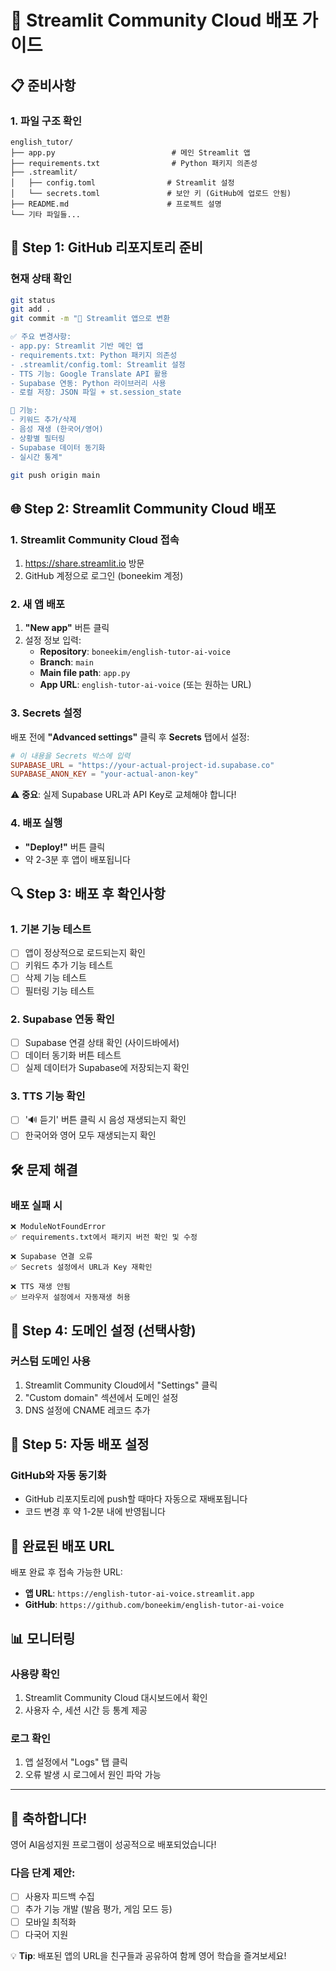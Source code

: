 # 🚀 Streamlit Community Cloud 배포 가이드

## 📋 준비사항

### 1. 파일 구조 확인
```
english_tutor/
├── app.py                          # 메인 Streamlit 앱
├── requirements.txt                # Python 패키지 의존성
├── .streamlit/
│   ├── config.toml                # Streamlit 설정
│   └── secrets.toml               # 보안 키 (GitHub에 업로드 안됨)
├── README.md                      # 프로젝트 설명
└── 기타 파일들...
```

## 🔧 Step 1: GitHub 리포지토리 준비

### 현재 상태 확인
```bash
git status
git add .
git commit -m "🚀 Streamlit 앱으로 변환

✅ 주요 변경사항:
- app.py: Streamlit 기반 메인 앱
- requirements.txt: Python 패키지 의존성
- .streamlit/config.toml: Streamlit 설정
- TTS 기능: Google Translate API 활용
- Supabase 연동: Python 라이브러리 사용
- 로컬 저장: JSON 파일 + st.session_state

🎯 기능:
- 키워드 추가/삭제
- 음성 재생 (한국어/영어)
- 상황별 필터링
- Supabase 데이터 동기화
- 실시간 통계"

git push origin main
```

## 🌐 Step 2: Streamlit Community Cloud 배포

### 1. Streamlit Community Cloud 접속
1. https://share.streamlit.io 방문
2. GitHub 계정으로 로그인 (boneekim 계정)

### 2. 새 앱 배포
1. **"New app"** 버튼 클릭
2. 설정 정보 입력:
   - **Repository**: `boneekim/english-tutor-ai-voice`
   - **Branch**: `main`
   - **Main file path**: `app.py`
   - **App URL**: `english-tutor-ai-voice` (또는 원하는 URL)

### 3. Secrets 설정
배포 전에 **"Advanced settings"** 클릭 후 **Secrets** 탭에서 설정:

```toml
# 이 내용을 Secrets 박스에 입력
SUPABASE_URL = "https://your-actual-project-id.supabase.co"
SUPABASE_ANON_KEY = "your-actual-anon-key"
```

⚠️ **중요**: 실제 Supabase URL과 API Key로 교체해야 합니다!

### 4. 배포 실행
- **"Deploy!"** 버튼 클릭
- 약 2-3분 후 앱이 배포됩니다

## 🔍 Step 3: 배포 후 확인사항

### 1. 기본 기능 테스트
- [ ] 앱이 정상적으로 로드되는지 확인
- [ ] 키워드 추가 기능 테스트
- [ ] 삭제 기능 테스트
- [ ] 필터링 기능 테스트

### 2. Supabase 연동 확인
- [ ] Supabase 연결 상태 확인 (사이드바에서)
- [ ] 데이터 동기화 버튼 테스트
- [ ] 실제 데이터가 Supabase에 저장되는지 확인

### 3. TTS 기능 확인
- [ ] '🔊 듣기' 버튼 클릭 시 음성 재생되는지 확인
- [ ] 한국어와 영어 모두 재생되는지 확인

## 🛠️ 문제 해결

### 배포 실패 시
```
❌ ModuleNotFoundError
✅ requirements.txt에서 패키지 버전 확인 및 수정
```

```
❌ Supabase 연결 오류
✅ Secrets 설정에서 URL과 Key 재확인
```

```
❌ TTS 재생 안됨
✅ 브라우저 설정에서 자동재생 허용
```

## 📱 Step 4: 도메인 설정 (선택사항)

### 커스텀 도메인 사용
1. Streamlit Community Cloud에서 "Settings" 클릭
2. "Custom domain" 섹션에서 도메인 설정
3. DNS 설정에 CNAME 레코드 추가

## 🔄 Step 5: 자동 배포 설정

### GitHub와 자동 동기화
- GitHub 리포지토리에 push할 때마다 자동으로 재배포됩니다
- 코드 변경 후 약 1-2분 내에 반영됩니다

## 🎯 완료된 배포 URL

배포 완료 후 접속 가능한 URL:
- **앱 URL**: `https://english-tutor-ai-voice.streamlit.app`
- **GitHub**: `https://github.com/boneekim/english-tutor-ai-voice`

## 📊 모니터링

### 사용량 확인
1. Streamlit Community Cloud 대시보드에서 확인
2. 사용자 수, 세션 시간 등 통계 제공

### 로그 확인
1. 앱 설정에서 "Logs" 탭 클릭
2. 오류 발생 시 로그에서 원인 파악 가능

---

## 🎉 축하합니다!

영어 AI음성지원 프로그램이 성공적으로 배포되었습니다!

### 다음 단계 제안:
- [ ] 사용자 피드백 수집
- [ ] 추가 기능 개발 (발음 평가, 게임 모드 등)
- [ ] 모바일 최적화
- [ ] 다국어 지원

💡 **Tip**: 배포된 앱의 URL을 친구들과 공유하여 함께 영어 학습을 즐겨보세요!
